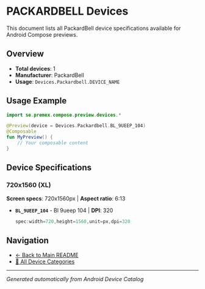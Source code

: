 # PACKARDBELL Devices

This document lists all PackardBell device specifications available for Android Compose previews.

## Overview

- **Total devices**: 1
- **Manufacturer**: PackardBell
- **Usage**: `Devices.Packardbell.DEVICE_NAME`

## Usage Example

```kotlin
import se.premex.compose.preview.devices.*

@Preview(device = Devices.Packardbell.BL_9UEEP_104)
@Composable
fun MyPreview() {
    // Your composable content
}
```

## Device Specifications

### 720x1560 (XL)

**Screen specs**: 720x1560px | **Aspect ratio**: 6:13

- **`BL_9UEEP_104`** - Bl 9ueep 104 | **DPI**: 320
  ```kotlin
  spec:width=720,height=1560,unit=px,dpi=320
  ```

## Navigation

- [← Back to Main README](../../README.md)
- [📱 All Device Categories](../README.md)

---
*Generated automatically from Android Device Catalog*
